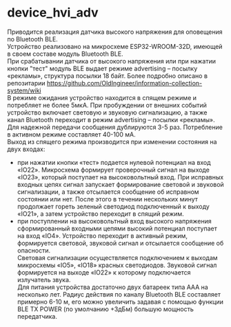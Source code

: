 # device_hvi_adv
Приводится реализация датчика высокого напряжения для оповещения по Bluetooth BLE.  
Устройство реализовано на микросхеме ESP32-WROOM-32D, имеющей в своем составе модуль Bluetooth BLE.  
При срабатывании датчика от высокого напряжения или при нажатии кнопки "тест" модуль BLE выдает режиме advertising – посылку «рекламы», структура посылки 18 байт. Более подробно описано в репозитарии https://github.com/OldIngineer/information-collection-system/wiki  
В режиме ожидания устройство находится в спящем режиме и потребляет не более 5мкА. При пробуждении от внешних событий устройство включает световую и звуковую сигнализацию, а также канал Bluetooth переходит в режим advertising – посылки «рекламы». Для надежной передачи сообщения дублируются 3-5 раз. Потребление в активном режиме составляет 40-100 мА.  
Выход из спящего режима производится при изменении состояния на двух входах:  
- при нажатии кнопки «тест» подается нулевой потенциал на вход «IO22». Микросхема формирует проверочный сигнал на выходе «IO23», который поступает на высоковольтный вход. При исправных входных цепях сигнал запускает формирование световой и звуковой сигнализации, а также отсылается сообщение об исправном состоянии или нет. После этого в течении нескольких минут продолжает гореть зеленый светодиод подключенный к выходу «IO21», а затем устройство переходит в спящий режим.  
- при поступлении на высоковольтный вход высокого напряжения сформированный входными цепями высокий потенциал поступает на вход «IO4». Устройство переходит в активный режим, формируется световой, звуковой сигнал и отсылается сообщение об опасности.  
Световая сигнализации осуществляется подключением к выходам микросхемы «IO5», «IO18» красных светодиодов. Звуковой сигнал формируется на выходе «IO22» к которому подключается излучатель звука.  
Для питания устройства достаточно двух батареек типа ААА на несколько лет.
Радиус действия по каналу  Bluetooth BLE составляет примерно 6-10 м, его можно увеличить задавая с помощью функции BLE TX POWER (по умолчанию +3дБм) большую мощность передатчика.

